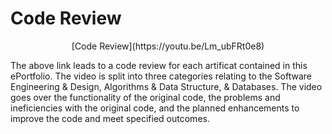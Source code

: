 # **Code Review**

<p align="center">
[Code Review](https://youtu.be/Lm_ubFRt0e8)
</p>

The above link leads to a code review for each artificat contained in this ePortfolio. The video is split into three categories relating to the Software Engineering & Design, Algorithms & Data Structure, & Databases. The video goes over the functionality of the original code, the problems and ineficiencies with the original code, and the planned enhancements to improve the code and meet specified outcomes.
